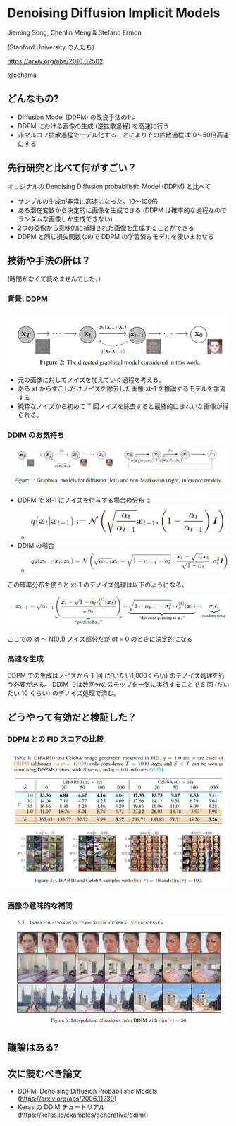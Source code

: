Denoising Diffusion Implicit Models
===

Jiaming Song, Chenlin Meng & Stefano Ermon

(Stanford University の人たち)

https://arxiv.org/abs/2010.02502

@cohama


## どんなもの?

- Diffusion Model (DDPM) の改良手法の1つ
- DDPM における画像の生成 (逆拡散過程) を高速に行う
- 非マルコフ拡散過程でモデル化することによりその拡散過程は10〜50倍高速にする

## 先行研究と比べて何がすごい？

オリジナルの Denoising Diffusion probabilistic Model (DDPM) と比べて

- サンプルの生成が非常に高速になった。10〜100倍
- ある潜在変数から決定的に画像を生成できる (DDPM は確率的な過程なのでランダムな画像しか生成できない)
- 2つの画像から意味的に補間された画像を生成することができる
- DDPM と同じ損失関数なので DDPM の学習済みモデルを使いまわせる

## 技術や手法の肝は？

(時間がなくて読めませんでした。)

### 背景: DDPM

![](./ddim/ddpm.png)

- 元の画像に対してノイズを加えていく過程を考える。
- ある xt からすこしだけノイズを除去した画像 xt-1 を推論するモデルを学習する
- 純粋なノイズから初めて T 回ノイズを除去すると最終的にきれいな画像が得られる。

### DDIM のお気持ち

![](./ddim/arch.png)

- DDPM で xt-1 にノイズを付与する場合の分布 q
  - ![](./ddim/eq3.png)
- DDIM の場合
  - ![](./ddim/eq7.png)

この確率分布を使うと xt-1 のデノイズ処理は以下のようになる。

![](./ddim/eq12.png)

ここでの εt 〜 N(0,1) ノイズ部分だが σt = 0 のときに決定的になる

### 高速な生成

DDPM での生成はノイズから T 回 (だいたい1,000くらい) のデノイズ処理を行う必要がある。
DDIM では数回分のステップを一気に実行することで S 回 (だいたい 10 くらい) のデノイズ処理で済む。

## どうやって有効だと検証した？

### DDPM との FID スコアの比較

![](./ddim/result1.png)

### 画像の意味的な補間

![](./ddim/interpolation.png)

## 議論はある?

## 次に読むべき論文

- DDPM: Denoising Diffusion Probabilistic Models (https://arxiv.org/abs/2006.11239)
- Keras の DDIM チュートリアル (https://keras.io/examples/generative/ddim/)
